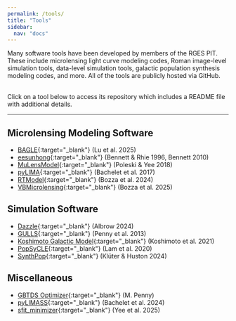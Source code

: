 ```yaml
---
permalink: /tools/
title: "Tools"
sidebar:
  nav: "docs"
---
```


Many software tools have been developed by members of the RGES PIT. 
These include microlensing light curve modeling codes, Roman image-level 
simulation tools, data-level simulation tools, galactic population synthesis 
modeling codes, and more. All of the tools are publicly hosted via GitHub.

&nbsp;  
Click on a tool below to access its repository which includes a README
file with additional details.

-------

## Microlensing Modeling Software

* [BAGLE](https://github.com/MovingUniverseLab/BAGLE_Microlensing/tree/dev){:target="_blank"} (Lu et al. 2025)
* [eesunhong](https://github.com/rges-pit/eesunhong){:target="_blank"} (Bennett & Rhie 1996, Bennett 2010)
* [MuLensModel](https://github.com/rges-pit/MulensModel){:target="_blank"} (Poleski & Yee 2018)
* [pyLIMA](https://github.com/ebachelet/pyLIMA){:target="_blank"} (Bachelet et al. 2017)
* [RTModel](https://github.com/valboz/RTModel){:target="_blank"} (Bozza et al. 2024)
* [VBMicrolensing](https://github.com/valboz/VBMicrolensing/tree/main){:target="_blank"} (Bozza et al. 2025)

## Simulation Software

* [Dazzle](https://github.com/MichaelDAlbrow/Dazzle){:target="_blank"} (Albrow 2024)
* [GULLS](https://github.com/gulls-microlensing/gulls/tree/dev){:target="_blank"} (Penny et al. 2013)
* [Koshimoto Galactic Model](https://github.com/nkoshimoto/genulens){:target="_blank"} (Koshimoto et al. 2021)
* [PopSyCLE](https://github.com/jluastro/PopSyCLE){:target="_blank"} (Lam et al. 2020)
* [SynthPop](https://github.com/synthpop-galaxy/synthpop){:target="_blank"} (Klüter & Huston 2024)

## Miscellaneous

* [GBTDS Optimizer](https://github.com/mtpenny/gbtds_optimizer){:target="_blank"} (M. Penny)
* [pyLIMASS](https://github.com/ebachelet/pyLIMA/tree/master/pyLIMA/pyLIMASS){:target="_blank"} (Bachelet et al. 2024)
* [sfit_minimizer](https://github.com/jenniferyee/sfit_minimizer){:target="_blank"} (Yee et al. 2025)

